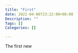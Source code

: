 ```yaml
---
title: "First"
date: 2022-04-06T23:22:08+08:00
Description: ""
Tags: []
Categories: []

---
```

The first new